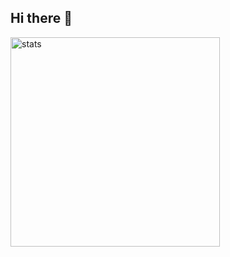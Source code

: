 <p align="center">
  <h2>Hi there 👋</h2>
  <a href="#"><img alt="stats" src="https://github-readme-stats.vercel.app/api?username=2o4oo&theme=gruvbox&count_private=true&include_all_commits=true&line_height=28" width=335></a>
</p>

<!--
**2o4oo/2o4oo** is a ✨ _special_ ✨ repository because its `README.md` (this file) appears on your GitHub profile.

Here are some ideas to get you started:

- 🔭 I’m currently working on ...
- 🌱 I’m currently learning ...
- 👯 I’m looking to collaborate on ...
- 🤔 I’m looking for help with ...
- 💬 Ask me about ...
- 📫 How to reach me: ...
- 😄 Pronouns: ...
- ⚡ Fun fact: ...
-->
